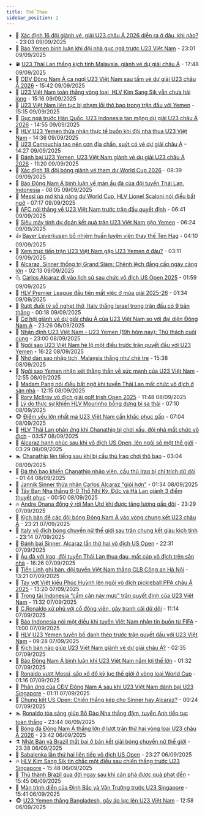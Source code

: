 ```yaml
---
title: Thể Thao
sidebar_position: 2
---
```


<!-- dantri-the-thao:START -->
- 🎡 [Xác định 16 đội giành vé, giải U23 châu Á 2026 diễn ra ở đâu, khi nào?](https://dantri.com.vn/the-thao/xac-dinh-16-doi-gianh-ve-giai-u23-chau-a-2026-dien-ra-o-dau-khi-nao-20250910033559976.htm) - 23:03 09/09/2025
- 💯 [Báo Yemen bình luận khi đội nhà gục ngã trước U23 Việt Nam](https://dantri.com.vn/the-thao/bao-yemen-binh-luan-khi-doi-nha-guc-nga-truoc-u23-viet-nam-20250910000511217.htm) - 23:01 09/09/2025
- ⛽️ [U23 Thái Lan thắng kịch tính Malaysia, giành vé dự giải châu Á](https://dantri.com.vn/the-thao/u23-thai-lan-thang-kich-tinh-malaysia-gianh-ve-du-giai-chau-a-20250909233150136.htm) - 17:48 09/09/2025
- 💃 [CĐV Đông Nam Á ca ngợi U23 Việt Nam sau tấm vé dự giải U23 châu Á 2026](https://dantri.com.vn/the-thao/cdv-dong-nam-a-ca-ngoi-u23-viet-nam-sau-tam-ve-du-giai-u23-chau-a-2026-20250909222703740.htm) - 15:42 09/09/2025
- 🌈 [U23 Việt Nam toàn thắng vòng loại, HLV Kim Sang Sik vẫn chưa hài lòng](https://dantri.com.vn/the-thao/u23-viet-nam-toan-thang-vong-loai-hlv-kim-sang-sik-van-chua-hai-long-20250909221255894.htm) - 15:16 09/09/2025
- 🦅 [U23 Việt Nam liên tục bị phạm lỗi thô bạo trong trận đấu với Yemen](https://dantri.com.vn/the-thao/u23-viet-nam-lien-tuc-bi-pham-loi-tho-bao-trong-tran-dau-voi-yemen-20250909222238685.htm) - 15:15 09/09/2025
- 🌝 [Gục ngã trước Hàn Quốc, U23 Indonesia tan mộng dự giải U23 châu Á 2026](https://dantri.com.vn/the-thao/guc-nga-truoc-han-quoc-u23-indonesia-tan-mong-du-giai-u23-chau-a-2026-20250909215259122.htm) - 14:55 09/09/2025
- 🚀 [HLV U23 Yemen thừa nhận thực tế buồn khi đội nhà thua U23 Việt Nam](https://dantri.com.vn/the-thao/hlv-u23-yemen-thua-nhan-thuc-te-buon-khi-doi-nha-thua-u23-viet-nam-20250909213602163.htm) - 14:36 09/09/2025
- 🎉 [U23 Campuchia tạo nên cơn địa chấn, suýt có vé dự giải châu Á](https://dantri.com.vn/the-thao/u23-campuchia-tao-nen-con-dia-chan-suyt-co-ve-du-giai-chau-a-20250909212750008.htm) - 14:27 09/09/2025
- 📝 [Đánh bại U23 Yemen, U23 Việt Nam giành vé dự giải U23 châu Á 2026](https://dantri.com.vn/the-thao/danh-bai-u23-yemen-u23-viet-nam-gianh-ve-du-giai-u23-chau-a-2026-20250909182025994.htm) - 11:20 09/09/2025
- 🦄 [Xác định 18 đội bóng giành vé tham dự World Cup 2026](https://dantri.com.vn/the-thao/xac-dinh-18-doi-bong-gianh-ve-tham-du-world-cup-2026-20250909103932483.htm) - 08:39 09/09/2025
- 🎉 [Báo Đông Nam Á bình luận về màn ẩu đả của đội tuyển Thái Lan, Indonesia](https://dantri.com.vn/the-thao/bao-dong-nam-a-binh-luan-ve-man-au-da-cua-doi-tuyen-thai-lan-indonesia-20250909145907603.htm) - 08:05 09/09/2025
- 💼 [Messi úp mở khả năng dự World Cup, HLV Lionel Scaloni nói điều bất ngờ](https://dantri.com.vn/the-thao/messi-up-mo-kha-nang-du-world-cup-hlv-lionel-scaloni-noi-dieu-bat-ngo-20250909113546514.htm) - 07:17 09/09/2025
- 🤡 [AFC nói thẳng về U23 Việt Nam trước trận đấu quyết định](https://dantri.com.vn/the-thao/afc-noi-thang-ve-u23-viet-nam-truoc-tran-dau-quyet-dinh-20250909134113060.htm) - 06:41 09/09/2025
- 🦆 [Siêu máy tính dự đoán kết quả trận U23 Việt Nam gặp Yemen](https://dantri.com.vn/the-thao/sieu-may-tinh-du-doan-ket-qua-tran-u23-viet-nam-gap-yemen-20250909132444041.htm) - 06:24 09/09/2025
- 👍 [Bayer Leverkusen bổ nhiệm huấn luyện viên thay thế Ten Hag](https://dantri.com.vn/the-thao/bayer-leverkusen-bo-nhiem-huan-luyen-vien-thay-the-ten-hag-20250909105628325.htm) - 04:10 09/09/2025
- 💼 [Xem trực tiếp trận U23 Việt Nam gặp U23 Yemen ở đâu?](https://dantri.com.vn/the-thao/xem-truc-tiep-tran-u23-viet-nam-gap-u23-yemen-o-dau-20250909095051718.htm) - 03:11 09/09/2025
- 🦒 [Alcaraz, Sinner thống trị Grand Slam: Chênh lệch đẳng cấp ngày càng lớn](https://dantri.com.vn/the-thao/alcaraz-sinner-thong-tri-grand-slam-chenh-lech-dang-cap-ngay-cang-lon-20250909084802850.htm) - 02:13 09/09/2025
- 🌜 [Carlos Alcaraz đi vào lịch sử sau chức vô địch US Open 2025](https://dantri.com.vn/the-thao/carlos-alcaraz-di-vao-lich-su-sau-chuc-vo-dich-us-open-2025-20250909085633984.htm) - 01:59 09/09/2025
- 🦆 [HLV Premier League đầu tiên mất việc ở mùa giải 2025-26](https://dantri.com.vn/the-thao/hlv-premier-league-dau-tien-mat-viec-o-mua-giai-2025-26-20250909081830227.htm) - 01:34 09/09/2025
- 💪 [Rượt đuổi tỷ số nghẹt thở, Italy thắng Israel trong trận đấu có 9 bàn thắng](https://dantri.com.vn/the-thao/ruot-duoi-ty-so-nghet-tho-italy-thang-israel-trong-tran-dau-co-9-ban-thang-20250909070952089.htm) - 00:18 09/09/2025
- 🧠 [Cơ hội giành vé dự giải châu Á của U23 Việt Nam so với đại diện Đông Nam Á](https://dantri.com.vn/the-thao/co-hoi-gianh-ve-du-giai-chau-a-cua-u23-viet-nam-so-voi-dai-dien-dong-nam-a-20250908232914453.htm) - 23:26 08/09/2025
- 🦄 [Nhận định U23 Việt Nam - U23 Yemen &lpar;19h hôm nay&rpar;: Thử thách cuối cùng](https://dantri.com.vn/the-thao/nhan-dinh-u23-viet-nam-u23-yemen-19h-hom-nay-thu-thach-cuoi-cung-20250908153622752.htm) - 23:00 08/09/2025
- 🥸 [Ngôi sao U23 Việt Nam hé lộ một điều trước trận quyết đấu với U23 Yemen](https://dantri.com.vn/the-thao/ngoi-sao-u23-viet-nam-he-lo-mot-dieu-truoc-tran-quyet-dau-voi-u23-yemen-20250908230138015.htm) - 16:22 08/09/2025
- 🤠 [Nhờ dàn sao nhập tịch, Malaysia thắng như chẻ tre](https://dantri.com.vn/the-thao/nho-dan-sao-nhap-tich-malaysia-thang-nhu-che-tre-20250908223826750.htm) - 15:38 08/09/2025
- 👺 [Ngôi sao Yemen nhận xét thẳng thắn về sức mạnh của U23 Việt Nam](https://dantri.com.vn/the-thao/ngoi-sao-yemen-nhan-xet-thang-than-ve-suc-manh-cua-u23-viet-nam-20250908195440142.htm) - 12:55 08/09/2025
- 📝 [Madam Pang nói điều bất ngờ khi tuyển Thái Lan mất chức vô địch ở sân nhà](https://dantri.com.vn/the-thao/madam-pang-noi-dieu-bat-ngo-khi-tuyen-thai-lan-mat-chuc-vo-dich-o-san-nha-20250908190944842.htm) - 12:15 08/09/2025
- 🦆 [Rory McIlroy vô địch giải golf Irish Open 2025](https://dantri.com.vn/the-thao/rory-mcilroy-vo-dich-giai-golf-irish-open-2025-20250908191115098.htm) - 11:48 08/09/2025
- 🥳 [Lý do thực sự khiến HLV Mourinho bỗng dưng bị sa thải](https://dantri.com.vn/the-thao/ly-do-thuc-su-khien-hlv-mourinho-bong-dung-bi-sa-thai-20250908114515810.htm) - 07:10 08/09/2025
- 🐵 [Điểm yếu lớn nhất mà U23 Việt Nam cần khắc phục gấp](https://dantri.com.vn/the-thao/diem-yeu-lon-nhat-ma-u23-viet-nam-can-khac-phuc-gap-20250908113439266.htm) - 07:04 08/09/2025
- 🤩 [HLV Thái Lan phản ứng khi Chanathip bị chơi xấu, đội nhà mất chức vô địch](https://dantri.com.vn/the-thao/hlv-thai-lan-phan-ung-khi-chanathip-bi-choi-xau-doi-nha-mat-chuc-vo-dich-20250908103529979.htm) - 03:57 08/09/2025
- 🤠 [Alcaraz hạnh phúc sau khi vô địch US Open, lên ngôi số một thế giới](https://dantri.com.vn/the-thao/alcaraz-hanh-phuc-sau-khi-vo-dich-us-open-len-ngoi-so-mot-the-gioi-20250908102730272.htm) - 03:29 08/09/2025
- 🏊 [Chanathip lên tiếng sau khi bị cầu thủ Iraq chơi thô bạo](https://dantri.com.vn/the-thao/chanathip-len-tieng-sau-khi-bi-cau-thu-iraq-choi-tho-bao-20250908091157482.htm) - 03:04 08/09/2025
- 🗽 [Đá thô bạo khiến Chanathip nhập viện, cầu thủ Iraq bị chỉ trích dữ dội](https://dantri.com.vn/the-thao/da-tho-bao-khien-chanathip-nhap-vien-cau-thu-iraq-bi-chi-trich-du-doi-20250908074402234.htm) - 01:44 08/09/2025
- 🚀 [Jannik Sinner thừa nhận Carlos Alcaraz &quot;giỏi hơn&quot;](https://dantri.com.vn/the-thao/jannik-sinner-thua-nhan-carlos-alcaraz-gioi-hon-20250908083217198.htm) - 01:34 08/09/2025
- 🎉 [Tây Ban Nha thắng 6-0 Thổ Nhĩ Kỳ, Đức và Hà Lan giành 3 điểm thuyết phục](https://dantri.com.vn/the-thao/tay-ban-nha-thang-6-0-tho-nhi-ky-duc-va-ha-lan-gianh-3-diem-thuyet-phuc-20250908073442673.htm) - 00:50 08/09/2025
- 🔥 [Andre Onana đồng ý rời Man Utd khi được tăng lương gấp đôi](https://dantri.com.vn/the-thao/andre-onana-dong-y-roi-man-utd-khi-duoc-tang-luong-gap-doi-20250908062857652.htm) - 23:29 07/09/2025
- 🎉 [Kịch bản để các đội bóng Đông Nam Á vào vòng chung kết U23 châu Á](https://dantri.com.vn/the-thao/kich-ban-de-cac-doi-bong-dong-nam-a-vao-vong-chung-ket-u23-chau-a-20250907224934983.htm) - 23:21 07/09/2025
- 🎡 [Italy vô địch bóng chuyền nữ thế giới sau trận chung kết giàu kịch tính](https://dantri.com.vn/the-thao/italy-vo-dich-bong-chuyen-nu-the-gioi-sau-tran-chung-ket-giau-kich-tinh-20250907231535324.htm) - 23:14 07/09/2025
- 🐻 [Đánh bại Sinner, Alcaraz lần thứ hai vô địch US Open](https://dantri.com.vn/the-thao/danh-bai-sinner-alcaraz-lan-thu-hai-vo-dich-us-open-20250908053504185.htm) - 22:31 07/09/2025
- 🌊 [Ẩu đả với Iraq, đội tuyển Thái Lan thua đau, mất cúp vô địch trên sân nhà](https://dantri.com.vn/the-thao/au-da-voi-iraq-doi-tuyen-thai-lan-thua-dau-mat-cup-vo-dich-tren-san-nha-20250907232640425.htm) - 16:26 07/09/2025
- 💃 [Tiến Linh ghi bàn, đội tuyển Việt Nam thắng CLB Công an Hà Nội](https://dantri.com.vn/the-thao/tien-linh-ghi-ban-doi-tuyen-viet-nam-thang-clb-cong-an-ha-noi-20250907202111651.htm) - 13:21 07/09/2025
- 🤔 [Tay vợt Việt kiều Phúc Huỳnh lên ngôi vô địch pickleball PPA châu Á 2025](https://dantri.com.vn/the-thao/tay-vot-viet-kieu-phuc-huynh-len-ngoi-vo-dich-pickleball-ppa-chau-a-2025-20250907185347186.htm) - 13:20 07/09/2025
- 🤭 [Trọng tài Indonesia “cầm cân nảy mực” trận quyết định của U23 Việt Nam](https://dantri.com.vn/the-thao/trong-tai-indonesia-cam-can-nay-muc-tran-quyet-dinh-cua-u23-viet-nam-20250907183203648.htm) - 11:32 07/09/2025
- 👹 [C.Ronaldo xử phũ với cổ động viên, gây tranh cãi dữ dội](https://dantri.com.vn/the-thao/cronaldo-xu-phu-voi-co-dong-vien-gay-tranh-cai-du-doi-20250907181435160.htm) - 11:14 07/09/2025
- 🗽 [Báo Indonesia nói một điều khi tuyển Việt Nam nhận tin buồn từ FIFA](https://dantri.com.vn/the-thao/bao-indonesia-noi-mot-dieu-khi-tuyen-viet-nam-nhan-tin-buon-tu-fifa-20250907174333880.htm) - 11:00 07/09/2025
- 🥳 [HLV U23 Yemen tuyên bố đanh thép trước trận quyết đấu với U23 Việt Nam](https://dantri.com.vn/the-thao/hlv-u23-yemen-tuyen-bo-danh-thep-truoc-tran-quyet-dau-voi-u23-viet-nam-20250907133723512.htm) - 09:28 07/09/2025
- 💃 [Kịch bản nào giúp U23 Việt Nam giành vé dự giải châu Á?](https://dantri.com.vn/the-thao/kich-ban-nao-giup-u23-viet-nam-gianh-ve-du-giai-chau-a-20250907092423643.htm) - 02:35 07/09/2025
- 🧰 [Báo Đông Nam Á bình luận khi U23 Việt Nam nắm lợi thế lớn](https://dantri.com.vn/the-thao/bao-dong-nam-a-binh-luan-khi-u23-viet-nam-nam-loi-the-lon-20250907082257565.htm) - 01:32 07/09/2025
- 💪 [Ronaldo vượt Messi, sắp xô đổ kỷ lục thế giới ở vòng loại World Cup](https://dantri.com.vn/the-thao/ronaldo-vuot-messi-sap-xo-do-ky-luc-the-gioi-o-vong-loai-world-cup-20250907080019384.htm) - 01:16 07/09/2025
- 🚀 [Phản ứng của CĐV Đông Nam Á sau khi U23 Việt Nam đánh bại U23 Singapore](https://dantri.com.vn/the-thao/phan-ung-cua-cdv-dong-nam-a-sau-khi-u23-viet-nam-danh-bai-u23-singapore-20250907073733050.htm) - 01:11 07/09/2025
- 🤠 [Chung kết US Open: Chiến thắng kép cho Sinner hay Alcaraz?](https://dantri.com.vn/the-thao/chung-ket-us-open-chien-thang-kep-cho-sinner-hay-alcaraz-20250907072445950.htm) - 00:24 07/09/2025
- 🏊 [Ronaldo tỏa sáng giúp Bồ Đào Nha thắng đậm, tuyển Anh tiếp tục toàn thắng](https://dantri.com.vn/the-thao/ronaldo-toa-sang-giup-bo-dao-nha-thang-dam-tuyen-anh-tiep-tuc-toan-thang-20250907063046031.htm) - 23:44 06/09/2025
- 🦄 [Bóng đá Đông Nam Á thắng lớn ở lượt trận thứ hai vòng loại U23 châu Á 2026](https://dantri.com.vn/the-thao/bong-da-dong-nam-a-thang-lon-o-luot-tran-thu-hai-vong-loai-u23-chau-a-2026-20250907012031051.htm) - 23:42 06/09/2025
- ⚗️ [Nhật Bản và Brazil thất bại ở bán kết giải bóng chuyền nữ thế giới](https://dantri.com.vn/the-thao/nhat-ban-va-brazil-that-bai-o-ban-ket-giai-bong-chuyen-nu-the-gioi-20250906230415405.htm) - 23:38 06/09/2025
- 🥷 [Sabalenka lần thứ hai liên tiếp vô địch US Open](https://dantri.com.vn/the-thao/sabalenka-lan-thu-hai-lien-tiep-vo-dich-us-open-20250907062124447.htm) - 23:27 06/09/2025
- 🔥 [HLV Kim Sang Sik tin chắc một điều sau chiến thắng trước U23 Singapore](https://dantri.com.vn/the-thao/hlv-kim-sang-sik-tin-chac-mot-dieu-sau-chien-thang-truoc-u23-singapore-20250906223257397.htm) - 15:48 06/09/2025
- 🦅 [Thủ thành Brazil qua đời ngay sau khi cản phá được quả phạt đền](https://dantri.com.vn/the-thao/thu-thanh-brazil-qua-doi-ngay-sau-khi-can-pha-duoc-qua-phat-den-20250906222904818.htm) - 15:45 06/09/2025
- 🌝 [Màn trình diễn của Đình Bắc và Văn Trường trước U23 Singapore](https://dantri.com.vn/the-thao/man-trinh-dien-cua-dinh-bac-va-van-truong-truoc-u23-singapore-20250906222756459.htm) - 15:41 06/09/2025
- 🐵 [U23 Yemen thắng Bangladesh, gây áp lực lên U23 Việt Nam](https://dantri.com.vn/the-thao/u23-yemen-thang-bangladesh-gay-ap-luc-len-u23-viet-nam-20250906194629421.htm) - 12:58 06/09/2025<!-- dantri-the-thao:END -->
